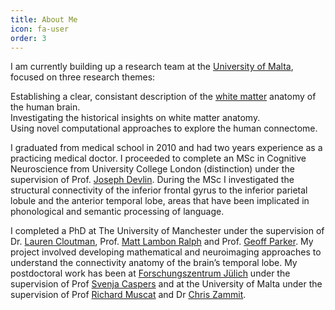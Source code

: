 ```yaml
---
title: About Me
icon: fa-user
order: 3
---
```


<!-- <a href="#" class="image featured"><img src="assets/images/pic10.jpg" alt="" /></a> -->

I am currently building up a research team at the [University of Malta](https://www.um.edu.mt/), focused on three 
research themes:

Establishing a clear, consistant description of the [white matter](https://www.khanacademy.org/test-prep/mcat/behavior/biological-basis-of-behavior-ner/v/gray-and-white-matter) anatomy of the human brain. <br />
Investigating the historical insights on white matter anatomy. <br />
Using novel computational approaches to explore the human connectome.

I graduated from medical school in 2010 and had two years experience as a practicing medical doctor. 
I proceeded to complete an MSc in Cognitive Neuroscience from University College London (distinction) 
under the supervision of Prof. [Joseph Devlin](https://scholar.google.com/citations?user=kCgH6AgAAAAJ&hl=en). During the MSc I investigated the structural connectivity of 
the inferior frontal gyrus to the inferior parietal lobule and the anterior temporal lobe, areas that 
have been implicated in phonological and semantic processing of language. 

I completed a PhD at The University of Manchester under the supervision of Dr. [Lauren Cloutman](https://scholar.google.com/citations?user=QOjI9xsAAAAJ&hl=en&oi=ao), 
Prof. [Matt Lambon Ralph](https://scholar.google.com/citations?user=8LrzRnAAAAAJ&hl=en) and Prof. [Geoff Parker](https://scholar.google.com/citations?user=LA1hiv8AAAAJ&hl=en). My project involved developing mathematical and neuroimaging 
approaches to understand the connectivity anatomy of the brain’s temporal lobe. My postdoctoral work has been at 
[Forschungszentrum Jülich](http://www.fz-juelich.de/inm/inm-1/DE/Home/home_node.html;jsessionid=763CCE0A1FE5F891BA96313B93DA0221) under the supervision of Prof [Svenja Caspers](https://scholar.google.com/citations?user=qQehrP0AAAAJ&hl=en) and at the University of Malta under the
supervision of Prof [Richard Muscat](https://www.um.edu.mt/profile/richardmuscat) and Dr [Chris Zammit](https://www.um.edu.mt/profile/christianmzammit).

